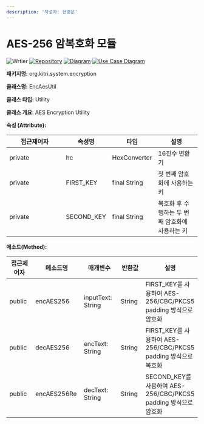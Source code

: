 ```yaml
---
description: '작성자: 현영은'
---
```


# AES-256 암복호화 모듈

![Wrtier](https://img.shields.io/badge/Writer-%ED%98%84%EC%98%81%EC%9D%80-blue) [![Repository](https://img.shields.io/badge/View-Repository-blue)](../../../../../srmus_project/src/main/java/org/kitri/system/encryption/EncAesUtil.java) [![Diagram](https://img.shields.io/badge/View-Class_Diagram-blue)](../../cld.md#encrypt) [![Use Case Diagram](https://img.shields.io/badge/View-Use_Case_Diagram-blue)](../../use-case.md#encrypt)

**패키지명:** org.kitri.system.encryption

**클래스명:** EncAesUtil

**클래스 타입:** Utility

**클래스 개요**: AES Encryption Utility

**속성 (Attribute):**

<table><thead><tr><th width="133">접근제어자</th><th>속성명</th><th>타입</th><th>설명</th></tr></thead><tbody><tr><td>private</td><td>hc</td><td>HexConverter</td><td>16진수 변환기</td></tr><tr><td>private</td><td>FIRST_KEY</td><td>final String</td><td>첫 번째 암호화에 사용하는 키</td></tr><tr><td>private</td><td>SECOND_KEY</td><td>final String</td><td>복호화 후 수행하는 두 번째 암호화에 사용하는 키</td></tr></tbody></table>

**메소드(Method):**

<table><thead><tr><th width="130">접근제어자</th><th width="144">메소드명</th><th width="163">매개변수</th><th width="104">반환값</th><th>설명</th></tr></thead><tbody><tr><td>public</td><td>encAES256</td><td>inputText: String</td><td>String</td><td>FIRST_KEY를 사용하여 AES-256/CBC/PKCS5 padding 방식으로 암호화</td></tr><tr><td>public</td><td>decAES256</td><td>encText: String</td><td>String</td><td>FIRST_KEY를 사용하여 AES-256/CBC/PKCS5 padding 방식으로 복호화</td></tr><tr><td>public</td><td>encAES256Re</td><td>decText: String</td><td>String</td><td>SECOND_KEY를 사용하여 AES-256/CBC/PKCS5 padding 방식으로 암호화</td></tr></tbody></table>
